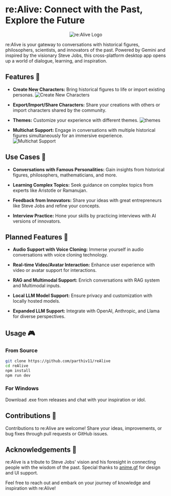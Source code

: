 # re:Alive: Connect with the Past, Explore the Future

<p align="center">
  <img src="https://github.com/parthiv11/reAlive/assets/75653580/a49f1484-6347-4023-ae85-9d7f8c5599b9" alt="re:Alive Logo">
</p>

re:Alive is your gateway to conversations with historical figures, philosophers, scientists, and innovators of the past. Powered by Gemini and inspired by the visionary Steve Jobs, this cross-platform desktop app opens up a world of dialogue, learning, and inspiration.

## Features 🌟

- **Create New Characters:** Bring historical figures to life or import existing personas.
  ![Create New Characters](https://github.com/parthiv11/reAlive/assets/75653580/aae8f515-c546-45cf-a122-dfa74d4a0ef9)

- **Export/Import/Share Characters:** Share your creations with others or import characters shared by the community.

- **Themes:** Customize your experience with different themes.
  ![themes](https://github.com/parthiv11/reAlive/assets/75653580/5c025aac-c2b0-4b8b-a380-9d8ef01cf26d)


- **Multichat Support:** Engage in conversations with multiple historical figures simultaneously for an immersive experience.
  ![Multichat Support](https://github.com/parthiv11/reAlive/assets/75653580/42962eef-5910-4c02-98ab-77c81dd0c57e)


## Use Cases 🤔

- **Conversations with Famous Personalities:** Gain insights from historical figures, philosophers, mathematicians, and more.
  
- **Learning Complex Topics:** Seek guidance on complex topics from experts like Aristotle or Ramanujan.

- **Feedback from Innovators:** Share your ideas with great entrepreneurs like Steve Jobs and refine your concepts.

- **Interview Practice:** Hone your skills by practicing interviews with AI versions of innovators.

## Planned Features 🚀

- **Audio Support with Voice Cloning:** Immerse yourself in audio conversations with voice cloning technology.
  
- **Real-time Video/Avatar Interaction:** Enhance user experience with video or avatar support for interactions.
  
- **RAG and Multimodal Support:** Enrich conversations with RAG system and Multimodal inputs.
  
- **Local LLM Model Support:** Ensure privacy and customization with locally hosted models.
  
- **Expanded LLM Support:** Integrate with OpenAI, Anthropic, and Llama for diverse perspectives.

## Usage 🎮

### From Source
```bash
git clone https://github.com/parthiv11/reAlive
cd reAlive
npm install
npm run dev 
```

### For Windows
Download .exe from releases and chat with your inspiration or idol.

## Contributions 🤝

Contributions to re:Alive are welcome! Share your ideas, improvements, or bug fixes through pull requests or GitHub issues.

## Acknowledgements 🙏

re:Alive is a tribute to Steve Jobs' vision and his foresight in connecting people with the wisdom of the past. Special thanks to [anime.gf](https://github.com/cyanff/anime.gf) for design and UI support.

Feel free to reach out and embark on your journey of knowledge and inspiration with re:Alive!